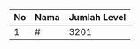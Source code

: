 | No | Nama            | Jumlah Level |
|----|-----------------|--------------|
| 1  | #    |    3201        |
